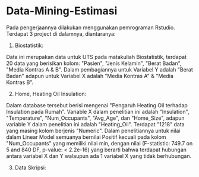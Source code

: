 # Data-Mining-Estimasi
Pada pengerjaannya dilakukan menggunakan pemrograman Rstudio.
Terdapat 3 project di dalamnya, diantaranya:
1. Biostatistik: 
 
 Data ini merupakan data untuk UTS pada matakuliah Biostatistik, terdapat 20 data yang berisikan kolom:
 "Pasien", "Jenis Kelamin", "Berat Badan", "Media Kontras A & B".
 Dalam pembagiannya untuk Variabel Y adalah "Berat Badan" adapun untuk Variabel X adalah "Media Kontras A" & "Media Kontras B".
 
 
2. Home, Heating Oil Insulation:
 
 Dalam database tersebut berisi mengenai "Pengaruh Heating Oil terhadap Insulation pada Rumah".
 Variable X dalam penelitian ini adalah "Insulation", "Temperature", "Num_Occupants", "Avg_Age", dan "Home_Size", 
 adapun variable Y dalam penelitian ini adalah "Heating_Oil".
 Terdapat "1218" data yang masing kolom berjenis "Numeric". Dalam penelitiannya untuk nilai dalam Linear Model semuanya bernilai Positif kecuali 
 pada kolom "Num_Occupants" yang memiliki nilai min, dengan nilai (F-statistic: 749.7 on 5 and 840 DF,  p-value: < 2.2e-16) yang berarti bahwa 
 terdapat hubungan antara variabel X dan Y walaupun ada 1 variabel X yang tidak berhubungan.
 
3. Data Skripsi:
